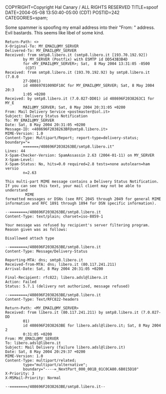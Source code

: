 COPYRIGHT=Copyright Hal Canary / ALL RIGHTS RESERVED
TITLE=spoof
DATE=2004-05-08 13:50:40-05:00 (CDT)
POSTID=242
CATEGORIES=spam;

Some spammer is spoofing my email address into their "From: " address. Evil bastards. This seems like libel of some kind.  

    
    Return-Path: <>
    X-Original-To: MY_EMAIL@MY_SERVER
    Delivered-To: MY_EMAIL@MY_SERVER
    Received: from smtp8.libero.it (smtp8.libero.it [193.70.192.92])
            by MY_SERVER (Postfix) with ESMTP id DD543B3B4D
            for <MY_EMAIL@MY_SERVER>; Sat,  8 May 2004 13:31:05 -0500
             (CDT)
    Received: from smtp8.libero.it (193.70.192.92) by smtp8.libero.it (7.0.0
            27-DD01)
            id 40869701009DF10C for MY_EMAIL@MY_SERVER; Sat, 8 May 2004 20:3
            1:05 +0200
    Received: by smtp8.libero.it (7.0.027-DD01) id 408696F2038263C1 for MY_E
            MAIL@MY_SERVER; Sat, 8 May 2004 20:31:05 +0200
    From: Mail Delivery Service <postmaster@iol.it>
    Subject: Delivery Status Notification
    To: MY_EMAIL@MY_SERVER
    Date: Sat, 8 May 2004 20:31:05 +0200
    Message-ID: <408696F2038263BF@smtp8.libero.it>
    MIME-Version: 1.0
    Content-Type: Multipart/Report; report-type=delivery-status; boundary="=
            =======/408696F2038263BE/smtp8.libero.it"
    Lines: 44
    X-Spam-Checker-Version: SpamAssassin 2.63 (2004-01-11) on MY_SERVER
    X-Spam-Level:
    X-Spam-Status: No, hits=0.0 required=2.8 tests=none autolearn=ham versio
            n=2.63
    
    This multi-part MIME message contains a Delivery Status Notification.
    If you can see this text, your mail client may not be able to understand
             MIME
    formatted messages or DSNs (see RFC 2045 through 2049 for general MIME
    information and RFC 1891 through 1894 for DSN specific information).
    
    --========/408696F2038263BE/smtp8.libero.it
    Content-Type: text/plain; charset=iso-8859-1
    
    Your message was refused by recipient's server filtering program.
    Reason given was as follows:
    
    Disallowed attach type
    
    --========/408696F2038263BE/smtp8.libero.it
    Content-Type: Message/Delivery-Status
    
    Reporting-MTA: dns; smtp8.libero.it
    Received-from-MTA: dns; libero.it (80.117.241.211)
    Arrival-Date: Sat, 8 May 2004 20:31:05 +0200
    
    Final-Recipient: rfc822; libero.adsl@libero.it
    Action: Failed
    Status: 5.7.1 (delivery not authorized, message refused)
    
    --========/408696F2038263BE/smtp8.libero.it
    Content-Type: Text/RFC822-headers
    
    Return-Path: <MY_EMAIL@MY_SERVER>
    Received: from libero.it (80.117.241.211) by smtp8.libero.it (7.0.027-DD
            01)
            id 408696F2038263BE for libero.adsl@libero.it; Sat, 8 May 2004 2
            0:31:05 +0200
    From: MY_EMAIL@MY_SERVER
    To: libero.adsl@libero.it
    Subject: Mail Delivery (failure libero.adsl@libero.it)
    Date: Sat, 8 May 2004 20:29:37 +0200
    MIME-Version: 1.0
    Content-Type: multipart/related;
            type="multipart/alternative";
            boundary="----=_NextPart_000_001B_01C0CA80.6B015D10"
    X-Priority: 3
    X-MSMail-Priority: Normal
    
    --========/408696F2038263BE/smtp8.libero.it--
